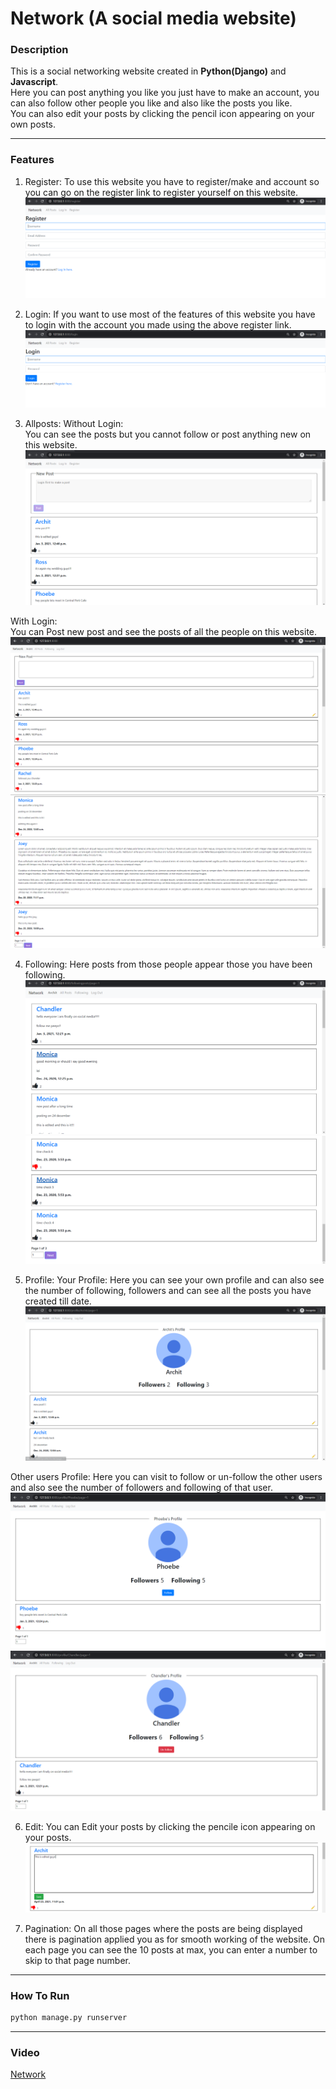# Network (A social media website)

### Description
This is a social networking website created in **Python(Django)** and **Javascript**.  
Here you can post anything you like you just have to make an account, you can also follow other people you like and also like the posts you like.  
You can also edit your posts by clicking the pencil icon appearing on your own posts.
***
### Features
1. Register:
To use this website you have to register/make and account so you can go on the register link to register yourself on this website.
![Regiser](screenshots/register.png)
   
2. Login:
If you want to use most of the features of this website you have to login with the account you made using the above register link.
![Login](screenshots/login.png)
   
3. Allposts:
Without Login:  
You can see the posts but you cannot follow or post anything new on this website.
![Withou-Login](screenshots/allposts(without-login).png)
   
With Login:  
You can Post new post and see the posts of all the people on this website.
![With-Login](screenshots/allposts(with-login).png)
![With-Login2](screenshots/allposts(with-login)2.png)

4. Following:
Here posts from those people appear those you have been following.
![Following](screenshots/following1.png)
![Following2](screenshots/following2.png)
   
5. Profile:
Your Profile:
Here you can see your own profile and can also see the number of following, followers and can see all the posts you have created till date.
![Your-Profile](screenshots/profile.png)
   
Other users Profile:
Here you can visit to follow or un-follow the other users and also see the number of followers and following of that user.
![Other-User](screenshots/different-user-profile.png)
![Other-User2](screenshots/different-user-profile2.png)

6. Edit:
You can Edit your posts by clicking the pencile icon appearing on your posts.
![Edit](screenshots/edit-post.png)

7. Pagination:
On all those pages where the posts are being displayed there is pagination applied you as for smooth working of the website.
On each page you can see the 10 posts at max, you can enter a number to skip to that page number.
   
***   
### How To Run
```bash
python manage.py runserver
```
***
### Video 
[Network](https://www.youtube.com/watch?v=H4VTxlGEkXU)

